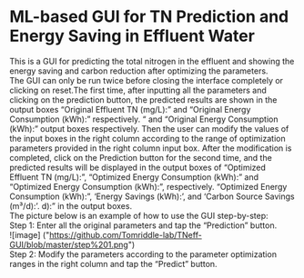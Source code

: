 ML-based GUI for TN Prediction and Energy Saving in Effluent Water
===
This is a GUI for predicting the total nitrogen in the effluent and showing the energy saving and carbon reduction after optimizing the parameters.<br>The GUI can only be run twice before closing the interface completely or clicking on reset.The first time, after inputting all the parameters and clicking on the prediction button, the predicted results are shown in the output boxes “Original Effluent TN (mg/L):” and “Original Energy Consumption (kWh):” respectively. “ and “Original Energy Consumption (kWh):” output boxes respectively. Then the user can modify the values of the input boxes in the right column according to the range of optimization parameters provided in the right column input box. After the modification is completed, click on the Prediction button for the second time, and the predicted results will be displayed in the output boxes of “Optimized Effluent TN (mg/L):”, “Optimized Energy Consumption (kWh):” and “Optimized Energy Consumption (kWh):”, respectively. “Optimized Energy Consumption (kWh):”, ‘Energy Savings (kWh):’, and ‘Carbon Source Savings (m³/d):’. d):” in the output boxes.
<br> The picture below is an example of how to use the GUI step-by-step:<br> Step 1: Enter all the original parameters and tap the “Prediction” button.<br>![image] ("https://github.com/Tomriddle-lab/TNeff-GUI/blob/master/step%201.png") <br> Step 2: Modify the parameters according to the parameter optimization ranges in the right column and tap the “Predict” button.
